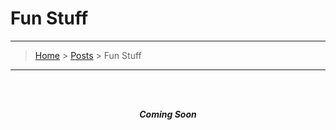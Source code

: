 # Fun Stuff
---
> [Home](../index.md) > [Posts](../posts.md) > Fun Stuff

---
<br>
<br>


***<center>Coming Soon</center>***